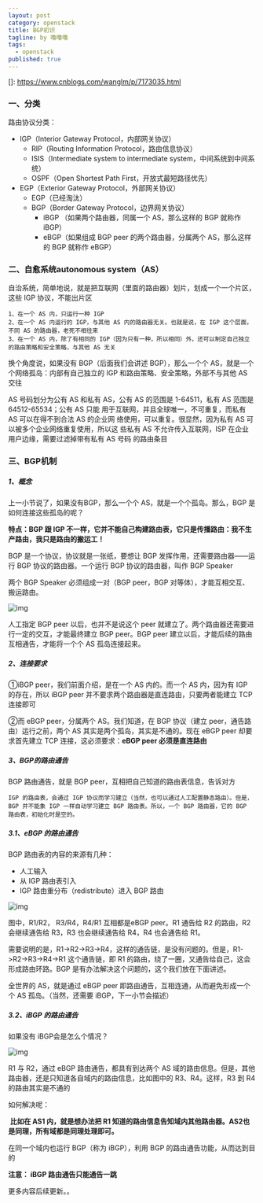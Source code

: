 ```yaml
---
layout: post
category: openstack
title: BGP初识
tagline: by 噜噜噜
tags: 
  - openstack
published: true
---
```




<!--more-->

[]: https://www.cnblogs.com/wanglm/p/7173035.html

### 一、分类

路由协议分类：

- IGP（Interior Gateway Protocol，内部网关协议）
  - RIP（Routing Information Protocol，路由信息协议）
  - ISIS（Intermediate system to intermediate system，中间系统到中间系统）
  - OSPF（Open Shortest Path First，开放式最短路径优先）
- EGP（Exterior Gateway Protocol，外部网关协议）
  - EGP（已经淘汰）
  - BGP（Border Gateway Protocol，边界网关协议）
    - iBGP （如果两个路由器，同属一个 AS，那么这样的 BGP 就称作 iBGP）
    - eBGP（如果组成 BGP peer 的两个路由器，分属两个 AS，那么这样的 BGP 就称作 eBGP）

### 二、自愈系统autonomous system（AS）

自治系统，简单地说，就是把互联网（里面的路由器）划片，划成一个一个片区，这些 IGP 协议，不能出片区

```
1、在一个 AS 内，只运行一种 IGP
2、在一个 AS 内运行的 IGP，与其他 AS 内的路由器无关。也就是说，在 IGP 这个层面，不同 AS 的路由器，老死不相往来
3、在一个 AS 内，除了有相同的 IGP（因为只有一种，所以相同）外，还可以制定自己独立的路由策略和安全策略，与其他 AS 无关
```

换个角度说，如果没有 BGP（后面我们会讲述 BGP），那么一个个 AS，就是一个个网络孤岛：内部有自己独立的 IGP 和路由策略、安全策略，外部不与其他 AS 交往



AS 号码划分为公有 AS 和私有 AS，公有 AS 的范围是 1-64511，私有 AS 范围是 64512-65534；公有 AS 只能 用于互联网，并且全球唯一，不可重复，而私有 AS 可以在得不到合法 AS 的企业网 络使用，可以重复。很显然，因为私有 AS 可以被多个企业网络重复使用，所以这 些私有 AS 不允许传入互联网，ISP 在企业用户边缘，需要过滤掉带有私有 AS 号码 的路由条目

### 三、BGP机制

##### 1、概念

上一小节说了，如果没有BGP，那么一个个 AS，就是一个个孤岛。那么，BGP 是如何连接这些孤岛的呢？

**特点：BGP 跟 IGP 不一样，它并不能自己构建路由表，它只是传播路由：我不生产路由，我只是路由的搬运工！**

BGP 是一个协议，协议就是一张纸，要想让 BGP 发挥作用，还需要路由器——运行 BGP 协议的路由器。一个运行 BGP 协议的路由器，叫作 BGP Speaker

两个 BGP Speaker 必须组成一对（BGP peer，BGP 对等体），才能互相交互、搬运路由。

![img](https://images2015.cnblogs.com/blog/100776/201707/100776-20170714225354368-383355798.png)

人工指定 BGP peer 以后，也并不是说这个 peer 就建立了。两个路由器还需要进行一定的交互，才能最终建立 BGP peer。BGP peer 建立以后，才能后续的路由互相通告，才能将一个个 AS 孤岛连接起来。

##### 2、连接要求

①iBGP peer，我们前面介绍，是在一个 AS 内的。而一个 AS 内，因为有 IGP 的存在，所以 iBGP peer 并不要求两个路由器是直连路由，只要两者能建立 TCP 连接即可

②而 eBGP peer，分属两个 AS。我们知道，在 BGP 协议（建立 peer，通告路由）运行之前，两个 AS 其实是两个孤岛，其实是不通的。现在 eBGP peer 却要求首先建立 TCP 连接，这必须要求：**eBGP peer 必须是直连路由**

##### 3、BGP的路由通告

BGP 路由通告，就是 BGP peer，互相把自己知道的路由表信息，告诉对方

`IGP 的路由表，会通过 IGP 协议而学习建立（当然，也可以通过人工配置静态路由）。但是，BGP 并不能象 IGP 一样自动学习建立 BGP 路由表。所以，一个 BGP 路由器，它的 BGP 路由表，初始化时是空的。`

##### 3.1、eBGP 的路由通告

BGP 路由表的内容的来源有几种：

- 人工输入
- 从 IGP 路由表引入
- IGP 路由重分布（redistribute）进入 BGP 路由

![img](https://images2015.cnblogs.com/blog/100776/201707/100776-20170714225542947-662078698.png)

图中，R1/R2， R3/R4，R4/R1 互相都是eBGP peer。R1 通告给 R2 的路由，R2 会继续通告给 R3，R3 也会继续通告给 R4，R4 也会通告给 R1。

需要说明的是，R1->R2->R3->R4，这样的通告链，是没有问题的。但是，R1->R2->R3->R4->R1 这个通告链，即 R1 的路由，绕了一圈，又通告给自己，这会形成路由环路。BGP 是有办法解决这个问题的，这个我们放在下面讲述。

全世界的 AS，就是通过 eBGP peer 即路由通告，互相连通，从而避免形成一个个 AS 孤岛。（当然，还需要 iBGP，下一小节会描述）

##### 3.2、iBGP 的路由通告

如果没有 iBGP会是怎么个情况？

![img](https://images2015.cnblogs.com/blog/100776/201707/100776-20170714225604509-246089805.png)

R1 与 R2，通过 eBGP 路由通告，都具有到达两个 AS 域的路由信息。但是，其他路由器，还是只知道各自域内的路由信息，比如图中的 R3、R4。这样，R3 到 R4 的路由其实是不通的

如何解决呢：

​	**比如在 AS1 内，就是想办法把 R1 知道的路由信息告知域内其他路由器。AS2也是同理，所有域都是同理处理即可。**

在同一个域内也运行 BGP（称为 iBGP），利用 BGP 的路由通告功能，从而达到目的

**注意： iBGP 路由通告只能通告一跳**





更多内容后续更新。。